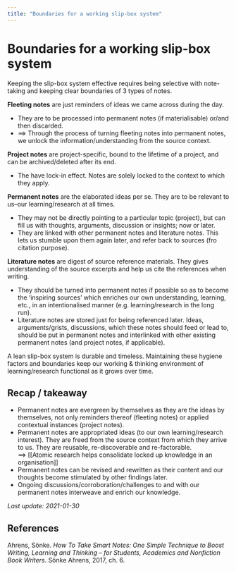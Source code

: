 ```yaml
---
title: "Boundaries for a working slip-box system"
---
```


# Boundaries for a working slip-box system

Keeping the slip-box system effective requires being selective with note-taking and keeping clear boundaries of 3 types of notes.

**Fleeting notes** are just reminders of ideas we came across during the day.
- They are to be processed into permanent notes (if materialisable) or/and then discarded.
- ==> Through the process of turning fleeting notes into permanent notes, we unlock the information/understanding from the source context.

**Project notes** are project-specific, bound to the lifetime of a project, and can be archived/deleted after its end.
- The have lock-in effect. Notes are solely locked to the context to which they apply.

**Permanent notes** are the elaborated ideas per se. They are to be relevant to us–our learning/research at all times.
- They may not be directly pointing to a particular topic (project), but can fill us with thoughts, arguments, discussion or insights; now or later.
- They are linked with other permanent notes and literature notes. This lets us stumble upon them again later, and refer back to sources (fro citation purpose).

**Literature notes** are digest of source reference materials. They gives understanding of the source excerpts and help us cite the references when writing.
- They should be turned into permanent notes if possible so as to become the ‘inspiring sources’ which enriches our own understanding, learning, etc., in an intentionalised manner (e.g. learning/research in the long run).
- Literature notes are stored just for being referenced later. Ideas, arguments/grists, discussions, which these notes should feed or lead to, should be put in permanent notes and interlinked with other existing permanent notes (and project notes, if applicable).

A lean slip-box system is durable and timeless. Maintaining these hygiene factors and boundaries keep our working & thinking environment of learning/research functional as it grows over time.

## Recap / takeaway

- Permanent notes are evergreen by themselves as they are the ideas by themselves, not only reminders thereof (fleeting notes) or applied contextual instances (project notes).
- Permanent notes are appropriated ideas (to our own learning/research interest). They are freed from the source context from which they arrive to us. They are reusable, re-discoverable and re-factorable.  
==> [[Atomic research helps consolidate locked up knowledge in an organisation]]
- Permanent notes can be revised and rewritten as their content and our thoughts become stimulated by other findings later.
- Ongoing discussions/corroboration/challenges to and with our permanent notes interweave and enrich our knowledge.

*Last update: 2021-01-30*

## References

Ahrens, Sönke. _How To Take Smart Notes: One Simple Technique to Boost Writing, Learning and Thinking – for Students, Academics and Nonfiction Book Writers_. Sönke Ahrens, 2017, ch. 6.